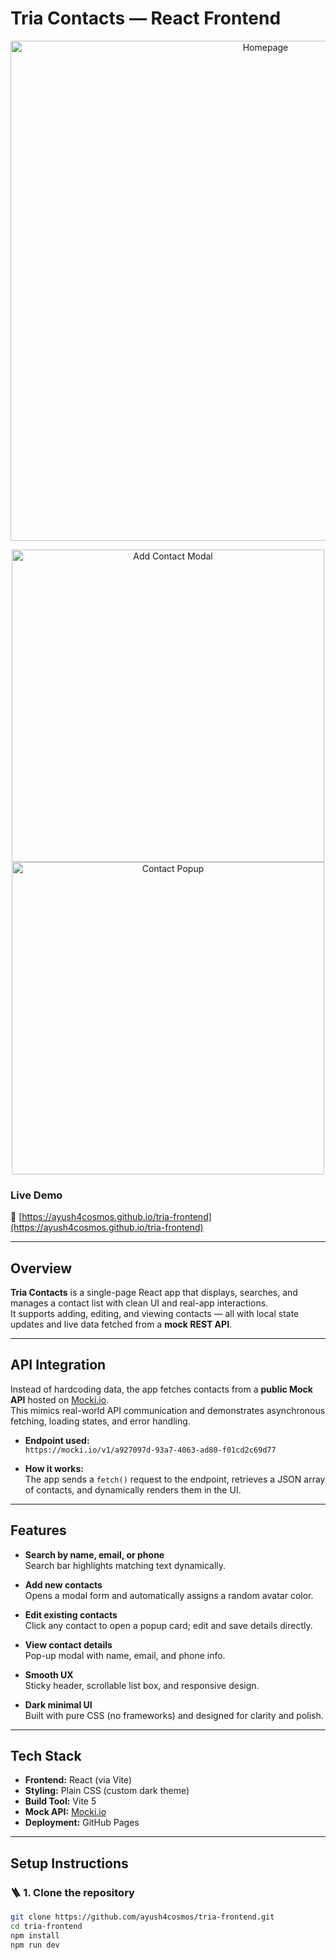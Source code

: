 # Tria Contacts — React Frontend
<p align="center">
  <img src="https://github.com/user-attachments/assets/aa75c72f-298b-4922-91a7-01d6824eae00" alt="Homepage" width="800"/>
</p>

<p align="center">
  <img src="https://github.com/user-attachments/assets/1ca4b8f6-dff5-4a86-9c99-86640beb64a1" alt="Add Contact Modal" width="500"/>
  <img src="https://github.com/user-attachments/assets/8e1e31b2-8918-4f2a-8dd4-409484b55ee5" alt="Contact Popup" width="500"/>
</p>


### Live Demo  
🔗 [https://ayush4cosmos.github.io/tria-frontend](https://ayush4cosmos.github.io/tria-frontend)

---

## Overview

**Tria Contacts** is a single-page React app that displays, searches, and manages a contact list with clean UI and real-app interactions.  
It supports adding, editing, and viewing contacts — all with local state updates and live data fetched from a **mock REST API**.

---

## API Integration

Instead of hardcoding data, the app fetches contacts from a **public Mock API** hosted on [Mocki.io](https://mocki.io/).  
This mimics real-world API communication and demonstrates asynchronous fetching, loading states, and error handling.

- **Endpoint used:**  
  `https://mocki.io/v1/a927097d-93a7-4063-ad80-f01cd2c69d77`

- **How it works:**  
  The app sends a `fetch()` request to the endpoint, retrieves a JSON array of contacts, and dynamically renders them in the UI.  

---

## Features

- **Search by name, email, or phone**  
  Search bar highlights matching text dynamically.

- **Add new contacts**  
  Opens a modal form and automatically assigns a random avatar color.

- **Edit existing contacts**  
  Click any contact to open a popup card; edit and save details directly.

- **View contact details**  
  Pop-up modal with name, email, and phone info.

- **Smooth UX**  
  Sticky header, scrollable list box, and responsive design.

- **Dark minimal UI**  
  Built with pure CSS (no frameworks) and designed for clarity and polish.

---

## Tech Stack

- **Frontend:** React (via Vite)
- **Styling:** Plain CSS (custom dark theme)
- **Build Tool:** Vite 5
- **Mock API:** [Mocki.io](https://mocki.io/)
- **Deployment:** GitHub Pages

---

## Setup Instructions

### 🪜 1. Clone the repository
```bash
git clone https://github.com/ayush4cosmos/tria-frontend.git
cd tria-frontend
npm install
npm run dev


